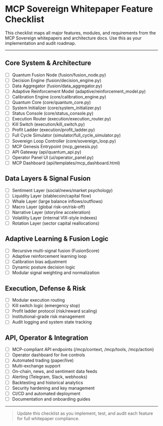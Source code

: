 # MCP Sovereign Whitepaper Feature Checklist

This checklist maps all major features, modules, and requirements from the MCP Sovereign whitepapers and architecture docs. Use this as your implementation and audit roadmap.

---

## Core System & Architecture
- [ ] Quantum Fusion Node (fusion/fusion_node.py)
- [ ] Decision Engine (fusion/decision_engine.py)
- [ ] Data Aggregator (fusion/data_aggregator.py)
- [ ] Adaptive Reinforcement Model (adaptive/reinforcement_model.py)
- [ ] Calibration Engine (core/calibration_engine.py)
- [ ] Quantum Core (core/quantum_core.py)
- [ ] System Initializer (core/system_initializer.py)
- [ ] Status Console (core/status_console.py)
- [ ] Execution Router (execution/execution_router.py)
- [ ] Kill Switch (execution/kill_switch.py)
- [ ] Profit Ladder (execution/profit_ladder.py)
- [ ] Full Cycle Simulator (simulator/full_cycle_simulator.py)
- [ ] Sovereign Loop Controller (core/sovereign_loop.py)
- [ ] MCP Genesis Entrypoint (mcp_genesis.py)
- [ ] API Gateway (api/quantum_api.py)
- [ ] Operator Panel UI (ui/operator_panel.py)
- [ ] MCP Dashboard (api/templates/mcp_dashboard.html)

## Data Layers & Signal Fusion
- [ ] Sentiment Layer (social/news/market psychology)
- [ ] Liquidity Layer (stablecoin/capital flow)
- [ ] Whale Layer (large balance inflows/outflows)
- [ ] Macro Layer (global risk-on/risk-off)
- [ ] Narrative Layer (storyline acceleration)
- [ ] Volatility Layer (internal VIX-style indexes)
- [ ] Rotation Layer (sector capital reallocations)

## Adaptive Learning & Fusion Logic
- [ ] Recursive multi-signal fusion (FusionScore)
- [ ] Adaptive reinforcement learning loop
- [ ] Calibration bias adjustment
- [ ] Dynamic posture decision logic
- [ ] Modular signal weighting and normalization

## Execution, Defense & Risk
- [ ] Modular execution routing
- [ ] Kill switch logic (emergency stop)
- [ ] Profit ladder protocol (risk/reward scaling)
- [ ] Institutional-grade risk management
- [ ] Audit logging and system state tracking

## API, Operator & Integration
- [ ] MCP-compliant API endpoints (/mcp/context, /mcp/tools, /mcp/action)
- [ ] Operator dashboard for live controls
- [ ] Automated trading (paper/live)
- [ ] Multi-exchange support
- [ ] On-chain, news, and sentiment data feeds
- [ ] Alerting (Telegram, Slack, webhooks)
- [ ] Backtesting and historical analytics
- [ ] Security hardening and key management
- [ ] CI/CD and automated deployment
- [ ] Documentation and onboarding guides

---

> Update this checklist as you implement, test, and audit each feature for full whitepaper compliance.
